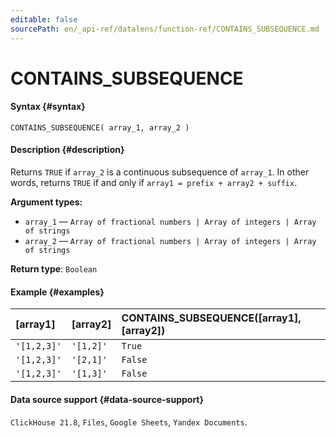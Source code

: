 ```yaml
---
editable: false
sourcePath: en/_api-ref/datalens/function-ref/CONTAINS_SUBSEQUENCE.md
---
```


# CONTAINS_SUBSEQUENCE



#### Syntax {#syntax}


```
CONTAINS_SUBSEQUENCE( array_1, array_2 )
```

#### Description {#description}
Returns `TRUE` if `array_2` is a continuous subsequence of `array_1`. In other words, returns `TRUE` if and only if `array1 = prefix + array2 + suffix`.

**Argument types:**
- `array_1` — `Array of fractional numbers | Array of integers | Array of strings`
- `array_2` — `Array of fractional numbers | Array of integers | Array of strings`


**Return type**: `Boolean`

#### Example {#examples}



| **[array1]**   | **[array2]**   | **CONTAINS_SUBSEQUENCE([array1], [array2])**   |
|:---------------|:---------------|:-----------------------------------------------|
| `'[1,2,3]'`    | `'[1,2]'`      | `True`                                         |
| `'[1,2,3]'`    | `'[2,1]'`      | `False`                                        |
| `'[1,2,3]'`    | `'[1,3]'`      | `False`                                        |




#### Data source support {#data-source-support}

`ClickHouse 21.8`, `Files`, `Google Sheets`, `Yandex Documents`.
